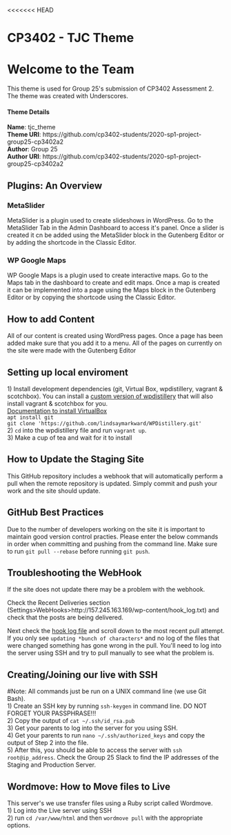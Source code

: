 <<<<<<< HEAD
# CP3402 - TJC Theme
<h1>Welcome to the Team</h1>
<p>
This theme is used for Group 25's submission of CP3402 Assessment 2. The theme was created with Underscores.
</p>
<h4>Theme Details</h4>
<p><strong>Name</strong>: tjc_theme<br>
<strong>Theme URI</strong>: https://github.com/cp3402-students/2020-sp1-project-group25-cp3402a2<br>
<strong>Author</strong>: Group 25<br>
<strong>Author URI</strong>: https://github.com/cp3402-students/2020-sp1-project-group25-cp3402a2</p>

<h2>Plugins: An Overview</h2>
<h3>MetaSlider</h3>
<p>MetaSlider is a plugin used to create slideshows in WordPress. Go to the MetaSlider Tab in the Admin Dashboard to access it's panel. Once a slider is created it cn be added using the MetaSlider block in the Gutenberg Editor or by adding the shortcode in the Classic Editor.</p>
<h3>WP Google Maps</h3>
<p>WP Google Maps is a plugin used to create interactive maps. Go to the Maps tab in the dashboard to create and edit maps. Once a map is created it can be implemented into a page using the Maps block in the Gutenberg Editor or by copying the shortcode using the Classic Editor.</p>

<h2>How to add Content</h2>
<p>All of our content is created using WordPress pages. Once a page has been added make sure that you add it to a menu. All of the pages on currently on the site were made with the Gutenberg Editor</p>

<h2> Setting up local enviroment </h2>
<p>1) Install development dependencies (git, Virtual Box, wpdistillery, vagrant & scotchbox).
You can install a <a href="https://github.com/lindsaymarkward/WPDistillery">custom version of wpdistillery</a> that will also install vagrant & scotchbox for you.<br>
<a href="https://linuxize.com/post/how-to-install-virtualbox-on-ubuntu-18-04/">Documentation to install VirtualBox</a><br>
<code>apt install git</code><br>
<code>git clone 'https://github.com/lindsaymarkward/WPDistillery.git'</code><br>
2) <code>cd</code> into the wpdistillery file and run <code>vagrant up</code>.<br>
3) Make a cup of tea and wait for it to install
</p>

<h2>How to Update the Staging Site</h2>
<p>This GitHub repository includes a webhook that will automatically perform a pull when the remote repository is updated. Simply commit and push your work and the site should update.</p>

<h2>GitHub Best Practices</h2>
Due to the number of developers working on the site it is important to maintain good version control practies. Please enter the below commands in order when committing and pushing from the command line. Make sure to run <code>git pull --rebase</code> before running <code>git push</code>.


<h2>Troubleshooting the WebHook</h2>
<p>If the site does not update there may be a problem with the webhook.</p>
<p>Check the Recent Deliveries section (Settings>WebHooks>http://157.245.163.169/wp-content/hook_log.txt) and check that the posts are being delivered.</p>
<p>Next check the <a href="http://157.245.163.169/wp-content/hook_log.txt">hook log file</a> and scroll down to the most recent pull attempt. If you only see <code>updating *bunch of characters*</code> and no log of the files that were changed something has gone wrong in the pull. You'll need to log into the server using SSH and try to pull manually to see what the problem is.</p>

<h2> Creating/Joining our live with SSH </h2>
<p>
#Note: All commands just be run on a UNIX command line (we use Git Bash).<br>
1) Create an SSH key by running <code>ssh-keygen</code> in command line. DO NOT FORGET YOUR PASSPHRASE!!!<br>
2) Copy the output of <code>cat ~/.ssh/id_rsa.pub</code><br>
3) Get your parents to log into the server for you using SSH.<br> 
4) Get your parents to run <code>nano ~/.ssh/authorized_keys</code> and copy the output of Step 2 into the file.<br>
5) After this, you should be able to access the server with <code>ssh root@ip_address</code>. Check the Group 25 Slack to find the IP addresses of the Staging and Production Server.
</p> 

<h2>Wordmove: How to Move files to Live</h2>
<p>This server's we use transfer files using a Ruby script called Wordmove.<br>
1) Log into the Live server using SSH<br>
2) run <code>cd /var/www/html</code> and then <code>wordmove pull</code> with the appropriate options.</p>
